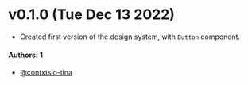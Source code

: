 # v0.1.0 (Tue Dec 13 2022)

- Created first version of the design system, with `Button` component.

#### Authors: 1

- [@contxtsio-tina](https://github.com/contxtsio-tina)
